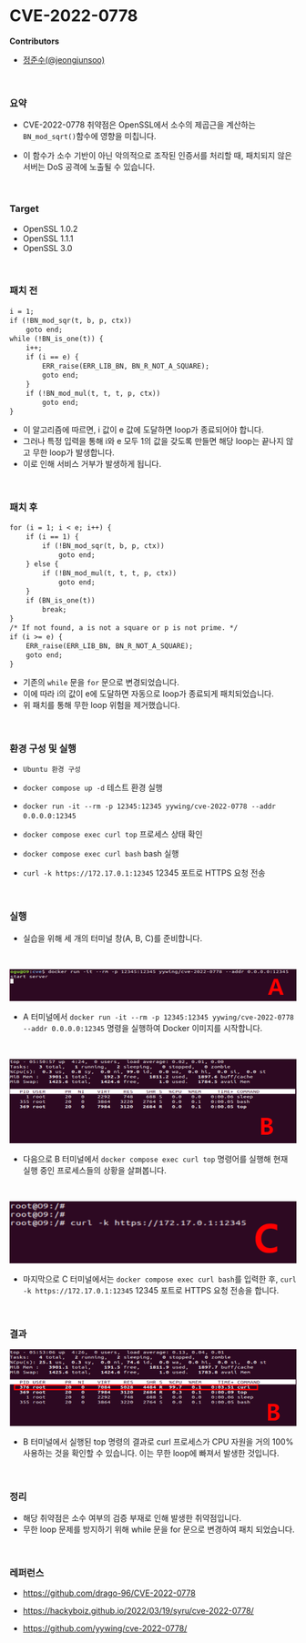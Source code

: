 # CVE-2022-0778

**Contributors**

-    [정준수(@jeongjunsoo)](https://github.com/jeongjunsoo) 

<br/>


###  요약

-    CVE-2022-0778 취약점은 OpenSSL에서 소수의 제곱근을 계산하는 `BN_mod_sqrt()`함수에 영향을 미칩니다. 

-    이 함수가 소수 기반이 아닌 악의적으로 조작된 인증서를 처리할 때, 패치되지 않은 서버는 DoS 공격에 노출될 수 있습니다.

<br/>

###  Target
-   OpenSSL 1.0.2
-   OpenSSL 1.1.1
-   OpenSSL 3.0

<br/>


### 패치 전
```
i = 1;
if (!BN_mod_sqr(t, b, p, ctx))
    goto end;
while (!BN_is_one(t)) {
    i++;
    if (i == e) {
        ERR_raise(ERR_LIB_BN, BN_R_NOT_A_SQUARE);
        goto end;
    }
    if (!BN_mod_mul(t, t, t, p, ctx))
        goto end;
}

```

- 이 알고리즘에 따르면, i 값이 e 값에 도달하면 loop가 종료되어야 합니다. 
- 그러나 특정 입력을 통해 i와 e 모두 1의 값을 갖도록 만들면 해당 loop는 끝나지 않고 무한 loop가 발생합니다. 
- 이로 인해 서비스 거부가 발생하게 됩니다.


<br/>

### 패치 후

```
for (i = 1; i < e; i++) {
    if (i == 1) {
        if (!BN_mod_sqr(t, b, p, ctx))
            goto end;
    } else {
        if (!BN_mod_mul(t, t, t, p, ctx))
            goto end;
    }
    if (BN_is_one(t))
        break;
}
/* If not found, a is not a square or p is not prime. */
if (i >= e) {
    ERR_raise(ERR_LIB_BN, BN_R_NOT_A_SQUARE);
    goto end;
}

```

- 기존의 `while` 문을 `for` 문으로 변경되었습니다.
- 이에 따라 i의 값이 e에 도달하면 자동으로 loop가 종료되게 패치되었습니다.
- 위 패치를 통해 무한 loop 위험을 제거했습니다.

<br/>

### 환경 구성 및 실행

- `Ubuntu 환경 구성`

- `docker compose up -d` 테스트 환경 실행

- `docker run -it --rm -p 12345:12345 yywing/cve-2022-0778 --addr 0.0.0.0:12345`

- `docker compose exec curl top` 프로세스 상태 확인

- `docker compose exec curl bash` bash 실행

- `curl -k https://172.17.0.1:12345` 12345 포트로 HTTPS 요청 전송

<br/>

### 실행

- 실습을 위해 세 개의 터미널 창(A, B, C)를 준비합니다.
<br/>

![](result1.png)
- A 터미널에서 `docker run -it --rm -p 12345:12345 yywing/cve-2022-0778 --addr 0.0.0.0:12345` 명령을 실행하여 Docker 이미지를 시작합니다.

<br/>

![](result2.png)
- 다음으로 B 터미널에서 `docker compose exec curl top` 명령어를 실행해 현재 실행 중인 프로세스들의 상황을 살펴봅니다.

<br/>


![](result3.png)
- 마지막으로 C 터미널에서는 `docker compose exec curl bash`를 입력한 후, `curl -k https://172.17.0.1:12345` 12345 포트로 HTTPS 요청 전송을 합니다.

<br/>

### 결과

![](result4.png)
- B 터미널에서 실행된 top 명령의 결과로 curl 프로세스가 CPU 자원을 거의 100% 사용하는 것을 확인할 수 있습니다. 이는 무한 loop에 빠져서 발생한 것입니다.


<br/>



### 정리

- 해당 취약점은 소수 여부의 검증 부재로 인해 발생한 취약점입니다.
- 무한 loop 문제를 방지하기 위해 while 문을 for 문으로 변경하여 패치 되었습니다.

<br/>

### 레퍼런스

- https://github.com/drago-96/CVE-2022-0778

- https://hackyboiz.github.io/2022/03/19/syru/cve-2022-0778/

- https://github.com/yywing/cve-2022-0778/



<br/>